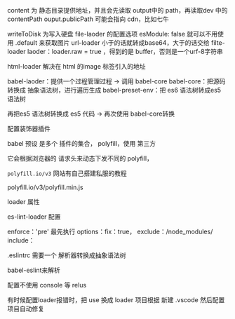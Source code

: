 

content 为 静态目录提供地址，并且会先读取 output中的 path，再读取dev 中的 contentPath
ouput.publicPath 可能会指向 cdn，比如七牛

writeToDisk 为写入硬盘
file-laoder 的配置选项 esModule: false 就可以不用使用 .default 来获取图片
url-loader 小于的话就转成base64，大于的话交给 filte-loader
laoder：loader.raw = true ，得到的是 buffer，否则是一个urf-8字符串

html-loader 解决在 html 的image 标签引入的地址

babel-laoder：提供一个过程管理过程 -> 调用 babel-core
babel-core：把源码转换成 抽象语法树，进行遍历生成
babel-preset-env：把 es6 语法树转成es5 语法树

再把es5 语法树转换成 es5 代码 -> 再次使用 babel-core转换

配置装饰器插件

babel 预设 是多个 插件的集合，
polyfill，使用 第三方

它会根据浏览器的 请求头来动态下发不同的 polyfill，

`polyfill.io/v3` 网站有自己搭建私服的教程

polyfill.io/v3/polyfill.min.js

loader 属性

es-lint-loader 配置

enforce：'pre'  最先执行
options：fix：true，
exclude：/node_modules/
include：

.eslintrc 
需要一个 解析器转换成抽象语法树

babel-eslint来解析

配置不使用 console 等 relus

有时候配置loader报错时，把 use 换成 loader
项目根据 新建 .vscode 然后配置项目自动修复














































